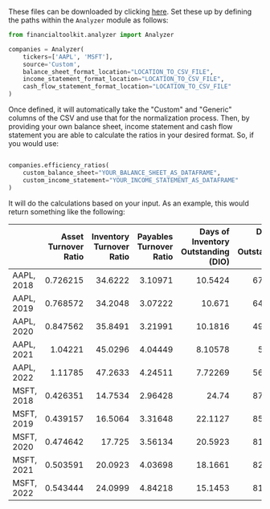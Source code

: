 These files can be downloaded by clicking [here](). Set these up by defining the paths within the `Analyzer` module as follows:

```python
from financialtoolkit.analyzer import Analyzer

companies = Analyzer(
    tickers=['AAPL', 'MSFT'],
    source='Custom',
    balance_sheet_format_location="LOCATION_TO_CSV_FILE",
    income_statement_format_location="LOCATION_TO_CSV_FILE",
    cash_flow_statement_format_location="LOCATION_TO_CSV_FILE"
)
```

Once defined, it will automatically take the "Custom" and "Generic" columns of the CSV and use that for the normalization process. Then, by providing your own balance sheet, income statement and cash flow statement you are able to calculate the ratios in your desired format. So, if you would use:


```python

companies.efficiency_ratios(
    custom_balance_sheet="YOUR_BALANCE_SHEET_AS_DATAFRAME",
    custom_income_statement="YOUR_INCOME_STATEMENT_AS_DATAFRAME"
)
```

It will do the calculations based on your input. As an example, this would return something like the following:

|                |   Asset Turnover Ratio |   Inventory Turnover Ratio |   Payables Turnover Ratio |   Days of Inventory Outstanding (DIO) |   Days of Sales Outstanding (DSO) |   Operating Cycle (CC) |   Days of Payables Outstanding (DPO) |   Cash Conversion Cycle (CCC) |
|:---------------|-----------------------:|---------------------------:|--------------------------:|--------------------------------------:|----------------------------------:|-----------------------:|-------------------------------------:|------------------------------:|
| AAPL, 2018 |               0.726215 |                    34.6222 |                   3.10971 |                              10.5424  |                           67.3325 |                77.8749 |                             117.374  |                    -39.4995   |
| AAPL, 2019 |               0.768572 |                    34.2048 |                   3.07222 |                              10.671   |                           64.2588 |                74.9298 |                             118.807  |                    -43.8767   |
| AAPL, 2020 |               0.847562 |                    35.8491 |                   3.21991 |                              10.1816  |                           49.7875 |                59.9691 |                             113.357  |                    -53.3882   |
| AAPL, 2021 |               1.04221  |                    45.0296 |                   4.04449 |                               8.10578 |                           51.391  |                59.4967 |                              90.2463 |                    -30.7496   |
| AAPL, 2022 |               1.11785  |                    47.2633 |                   4.24511 |                               7.72269 |                           56.4002 |                64.1229 |                              85.9812 |                    -21.8583   |
| MSFT, 2018 |               0.426351 |                    14.7534 |                   2.96428 |                              24.74    |                           87.5821 |               112.322  |                             123.133  |                    -10.8107   |
| MSFT, 2019 |               0.439157 |                    16.5064 |                   3.31648 |                              22.1127  |                           85.6326 |               107.745  |                             110.056  |                     -2.31108  |
| MSFT, 2020 |               0.474642 |                    17.725  |                   3.56134 |                              20.5923  |                           81.6978 |               102.29   |                             102.49   |                     -0.199432 |
| MSFT, 2021 |               0.503591 |                    20.0923 |                   4.03698 |                              18.1661  |                           82.6097 |               100.776  |                              90.4142 |                     10.3616   |
| MSFT, 2022 |               0.543444 |                    24.0999 |                   4.84218 |                              15.1453  |                           81.4811 |                96.6265 |                              75.3793 |                     21.2471   |